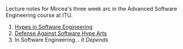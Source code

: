 
Lecture notes for Mircea's three week arc in the Advanced Software Engineering course at ITU.

1. [Hypes in Software Engineering](./1-hypes.md)
2. [Defense Against Software Hype Arts](./2-defense.md)
3. In Software Engineering... *It Depends*

